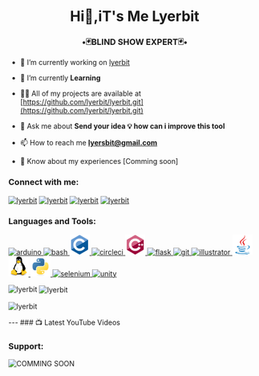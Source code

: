 <h1 align="center">Hi👋,iT's Me Lyerbit</h1>
<h3 align="center">•🃏BLIND SHOW EXPERT🃏•</h3>

- 🔭 I’m currently working on [lyerbit](https://github.com/lyerbit/lyerbit.git)

- 🌱 I’m currently **Learning**

- 👨‍💻 All of my projects are available at [https://github.com/lyerbit/lyerbit.git](https://github.com/lyerbit/lyerbit.git)

- 💬 Ask me about **Send your idea 💡 how can i improve this tool**

- 📫 How to reach me **lyersbit@gmail.com**

- 📄 Know about my experiences [Comming soon]

<h3 align="left">Connect with me:</h3>
<p align="left">
<a href="https://instagram.com/lyerbit" target="blank"><img align="center" src="https://cdn.jsdelivr.net/npm/simple-icons@3.0.1/icons/instagram.svg" alt="lyerbit" height="30" width="40" /></a>
<a href="" target="blank"><img align="center" src="https://cdn.jsdelivr.net/npm/simple-icons@3.0.1/icons/telegram.svg" alt="lyerbit" height="30" width="40" /></a>
<a href="https://www.youtube.com/c/lyerbit" target="blank"><img align="center" src="https://cdn.jsdelivr.net/npm/simple-icons@3.0.1/icons/youtube.svg" alt="lyerbit" height="30" width="40" /></a>
<a href="https://twitter.com/lyerbit" target="blank"><img align="center" src="https://cdn.jsdelivr.net/npm/simple-icons@3.0.1/icons/twitter.svg" alt="lyerbit" height="30" width="40" /></a>
</p>
<h3 align="left">Languages and Tools:</h3>
<p align="left"> <a href="https://www.arduino.cc/" target="_blank" rel="noreferrer"> <img src="https://cdn.worldvectorlogo.com/logos/arduino-1.svg" alt="arduino" width="40" height="40"/> </a> <a href="https://www.gnu.org/software/bash/" target="_blank" rel="noreferrer"> <img src="https://www.vectorlogo.zone/logos/gnu_bash/gnu_bash-icon.svg" alt="bash" width="40" height="40"/> </a> <a href="https://www.cprogramming.com/" target="_blank" rel="noreferrer"> <img src="https://raw.githubusercontent.com/devicons/devicon/master/icons/c/c-original.svg" alt="c" width="40" height="40"/> </a> <a href="https://circleci.com" target="_blank" rel="noreferrer"> <img src="https://www.vectorlogo.zone/logos/circleci/circleci-icon.svg" alt="circleci" width="40" height="40"/> </a> <a href="https://www.w3schools.com/cpp/" target="_blank" rel="noreferrer"> <img src="https://raw.githubusercontent.com/devicons/devicon/master/icons/cplusplus/cplusplus-original.svg" alt="cplusplus" width="40" height="40"/> </a> <a href="https://flask.palletsprojects.com/" target="_blank" rel="noreferrer"> <img src="https://www.vectorlogo.zone/logos/pocoo_flask/pocoo_flask-icon.svg" alt="flask" width="40" height="40"/> </a> <a href="https://git-scm.com/" target="_blank" rel="noreferrer"> <img src="https://www.vectorlogo.zone/logos/git-scm/git-scm-icon.svg" alt="git" width="40" height="40"/> </a> <a href="https://www.adobe.com/in/products/illustrator.html" target="_blank" rel="noreferrer"> <img src="https://www.vectorlogo.zone/logos/adobe_illustrator/adobe_illustrator-icon.svg" alt="illustrator" width="40" height="40"/> </a> <a href="https://www.java.com" target="_blank" rel="noreferrer"> <img src="https://raw.githubusercontent.com/devicons/devicon/master/icons/java/java-original.svg" alt="java" width="40" height="40"/> </a> <a href="https://www.linux.org/" target="_blank" rel="noreferrer"> <img src="https://raw.githubusercontent.com/devicons/devicon/master/icons/linux/linux-original.svg" alt="linux" width="40" height="40"/> </a> <a href="https://www.python.org" target="_blank" rel="noreferrer"> <img src="https://raw.githubusercontent.com/devicons/devicon/master/icons/python/python-original.svg" alt="python" width="40" height="40"/> </a> <a href="https://www.selenium.dev" target="_blank" rel="noreferrer"> <img src="https://raw.githubusercontent.com/detain/svg-logos/780f25886640cef088af994181646db2f6b1a3f8/svg/selenium-logo.svg" alt="selenium" width="40" height="40"/> </a> <a href="https://unity.com/" target="_blank" rel="noreferrer"> <img src="https://www.vectorlogo.zone/logos/unity3d/unity3d-icon.svg" alt="unity" width="40" height="40"/> </a> </p>

<p><img align="left" src="https://github-readme-stats.vercel.app/api/top-langs?username=lyerbit&show_icons=true&hide_border=false&title_color=ff652f&icon_color=FFE400&bg_color=09131B&text_color=ffffff&border_color=0c1a25" alt="lyerbit" /></p>

<p>&nbsp;<img align="center" src="https://github-readme-stats.vercel.app/api?username=lyerbit&show_icons=true&hide_border=false&title_color=ff652f&icon_color=FFE400&bg_color=09131B&text_color=ffffff&border_color=0c1a25" alt="lyerbit" /></p>

<p><img align="center" src="https://github-readme-streak-stats.herokuapp.com/?user=lyerbit&" alt="lyerbit" /></p>
---
### 📺 Latest YouTube Videos
<h3 align="left">Support:</h3>
<p><a href="https://www.buymeacoffee.com/COMMING SOON"> <img align="left" src="https://cdn.buymeacoffee.com/buttons/v2/default-yellow.png" height="50" width="210" alt="COMMING SOON" /></a></p><br><br>
